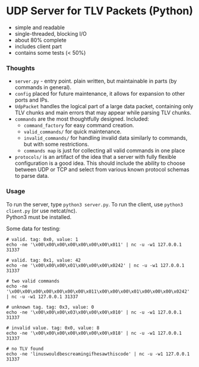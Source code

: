 # UDP Server for TLV Packets (Python)

- simple and readable
- single-threaded, blocking I/O
- about 80% complete
- includes client part
- contains some tests (< 50%)


### Thoughts

- `server.py` - entry point. plain written, but maintainable in parts (by commands in general).
- `config` placed for future maintenance, it allows for expansion to other ports and IPs.
- `UdpPacket` handles the logical part of a large data packet, containing only TLV chunks and main errors that may appear while parsing TLV chunks.
- `commands` are the most thoughtfully designed. Included:
  - `command_factory` for easy command creation.
  - `valid_commands/` for quick maintenance.
  - `invalid_commands/` for handling invalid data similarly to commands, but with some restrictions.
  - `commands map` is just for collecting all valid commands in one place
- `protocols/` is an artifact of the idea that a server with fully flexible configuration is a good idea. This should include the ability to choose between UDP or TCP and select from various known protocol schemas to parse data.


### Usage
To run the server, type `python3 server.py`. To run the client, use `python3 client.py` (or use netcat/nc).  
Python3 must be installed.
  
Some data for testing:

```commandline
# valid. tag: 0x0, value: 1
echo -ne '\x00\x00\x00\x00\x00\x00\x00\x011' | nc -u -w1 127.0.0.1 31337

# valid. tag: 0x1, value: 42
echo -ne '\x00\x00\x00\x01\x00\x00\x00\x0242' | nc -u -w1 127.0.0.1 31337

# two valid commands
echo -ne '\x00\x00\x00\x00\x00\x00\x00\x011\x00\x00\x00\x01\x00\x00\x00\x0242' | nc -u -w1 127.0.0.1 31337

# unknown tag. tag: 0x3, value: 0
echo -ne '\x00\x00\x00\x03\x00\x00\x00\x010' | nc -u -w1 127.0.0.1 31337

# invalid value. tag: 0x0, value: 8
echo -ne '\x00\x00\x00\x00\x00\x00\x00\x018' | nc -u -w1 127.0.0.1 31337

# no TLV found
echo -ne 'linuswouldbescreamingifhesawthiscode' | nc -u -w1 127.0.0.1 31337
```
  